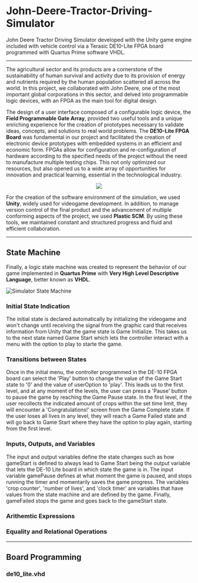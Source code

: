 # John-Deere-Tractor-Driving-Simulator
John Deere Tractor Driving Simulator developed with the Unity game engine included with vehicle control via a Terasic DE10-Lite FPGA board programmed with Quartus Prime software VHDL.

---

The agricultural sector and its products are a cornerstone of the sustainability of human survival and activity due to its provision of energy and nutrients required by the human population scattered all across the world. In this project, we collaborated with John Deere, one of the most important global corporations in this sector, and delved into programmable logic devices, with an FPGA as the main tool for digital design.

The design of a user interface composed of a configurable logic device, the **Field Programmable Gate Array**, provided two useful tools and a unique enriching experience for the creation of prototypes necessary to validate ideas, concepts, and solutions to real world problems. The **DE10-Lite FPGA Board** was fundamental in our project and facilitated the creation of electronic device prototypes with embedded systems in an efficient and economic form. FPGAs allow for configuration and re-configuration of hardware according to the specified needs of the project without the need to manufacture multiple testing chips. This not only optimized our resources, but also opened us to a wide array of opportunities for innovation and practical learning, essential in the technological industry.

<p align='center'>
  <img src='https://github.com/user-attachments/assets/aee6c0af-6d8f-406a-87b8-1e93b461cace' />
</p>

For the creation of the software environment of the simulation, we used **Unity**, widely used for videogame development. In addition, to manage version control of the final product and the advancement of multiple conforming aspects of the project, we used **Plastic SCM**. By using these tools, we maintained constant and structured progress and fluid and efficient collaboration. 

---

## State Machine

Finally, a logic state machine was created to represent the behavior of our game implemented in **Quartus Prime** with **Very High Level Descriptive Language**, better known as **VHDL**.

![Simulator State Machine](https://github.com/user-attachments/assets/ea884359-6ad7-404a-937d-3498867ed0a2)

### Initial State Indication

The initial state is declared automatically by initializing the videogame and won't change until receiving the signal from the graphic card that receives information from Unity that the game state is Game Initialize. This takes us to the next state named Game Start which lets the controller interact with a menu with the option to play to starte the game.

### Transitions between States

Once in the initial menu, the controller programmed in the DE-10 FPGA board can select the 'Play' button to change the value of the Game Start state to '0' and the value of userOption to 'play'. This leads us to the first level, and at any moment of the levels, the user can press a 'Pause' button to pause the game by reaching the Game Pause state. In the first level, if the user recollects the indicated amount of crops within the set time limit, they will encounter a 'Congratulations!' screen from the Game Complete state. If the user loses all lives in any level, they will reach a Game Failed state and will go back to Game Start where they have the option to play again, starting from the first level.

### Inputs, Outputs, and Variables

The input and output variables define the state changes such as how gameStart is defined to always lead to Game Start being the output variable that lets the DE-10 Lite board in which state the game is in. The input variable gamePause defines at what moment the game is paused, and stops running the timer and momentarily saves the game progress. The variables 'crop counter', 'number of lives', and 'clock timer' are variables that have values from the state machine and are defined by the game. Finally, gameFailed stops the game and goes back to the gameStart state.

### Arithemtic Expressions

### Equality and Relational Operations

---

## Board Programming

### de10_lite.vhd
